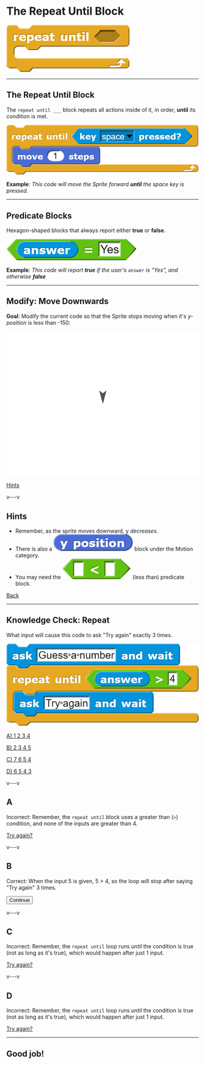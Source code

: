 # The Repeat Until Block

![](img/repeatUntil.png)

<!--
Notes:
- Move forward until sprite hits edge (can't do with repeat)
- Repeat until slide
- Fix code to work w/ repeat until, randomness
- Modify: Sprite points down instead
- Predicates
- Modify task to go down
- Explain repeat user input
- Quiz
-->

---
## The Repeat Until Block

The `repeat until ___` block repeats all actions inside of it, in order, **until** its condition is met.

![](img/repeatUntilSpace.png)

**Example**: *This code will move the Sprite forward **until** the space key is pressed.*

---
## Predicate Blocks

Hexagon-shaped blocks that always report either **true** or **false**.

![](img/equalsAnswerYes.png)

**Example**: *This code will report **true** if the user's `answer` is "Yes", and otherwise **false***

---
<!-- .slide: id="goDown" -->
## Modify: Move Downwards

**Goal**: Modify the current code so that the Sprite stops moving when it's *y-position* is less than -150:

![](img/goDown.gif) <!-- .element style="width: 40%" -->

<div class="quiz">

[Hints](#/goDown-hint)

</div>

v---v
<!-- .slide: id="goDown-hint" -->
## Hints

* Remember, as the sprite moves downward, y *decreases*.
* There is also a ![](img/yPosition.png) block under the Motion category.
* You may need the ![](img/lessThan.png) (less than) predicate block.

[Back](#/goDown)

---
<!-- .slide: id="q-input" -->
## Knowledge Check: Repeat
What input will cause this code to ask "Try again" exactly 3 times.

<div class="container">

<div class="col">

![](img/q-input.png)

</div>

<div class="col quiz">

[A) 1 2 3 4](#/a)

[B) 2 3 4 5](#/b)

[C) 7 6 5 4](#/c)

[D) 6 5 4 3](#/d)

</div>
</div>

v---v
<!-- .slide: id="a" -->
## A

Incorrect: Remember, the `repeat until` block uses a greater than (`>`) condition, and none of the inputs are greater than 4.

[Try again?](#/q-input)

v---v
<!-- .slide: id="b" data-background-color="#3333aa" -->
## B

Correct: When the input 5 is given, 5 > 4, so the loop will stop after saying "Try again" 3 times.

<button class="navigate-right btn btn-success">Continue</button>


v---v
<!-- .slide: id="c" -->
## C

Incorrect: Remember, the `repeat until` loop runs *until* the condition is true (not as long as it's true), which would happen after just 1 input.

[Try again?](#/q-input)

v---v
<!-- .slide: id="d" -->
## D

Incorrect: Remember, the `repeat until` loop runs *until* the condition is true (not as long as it's true), which would happen after just 1 input.

[Try again?](#/q-input)

---
<!-- .slide: id="q-input-finished" data-state="q-finished" -->
## Good job!